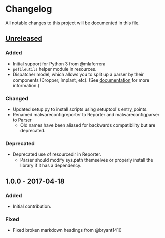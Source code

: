 # Changelog
All notable changes to this project will be documented in this file.


## [Unreleased]
### Added
- Initial support for Python 3 from @mlaferrera
- `pefileutils` helper module in resources.
- Dispatcher model, which allows you to split up a parser by their components (Dropper, Implant, etc). (See [documentation](docs/DispatcherParserDevelopment.md) for more information.)

### Changed
- Updated setup.py to install scripts using setuptool's entry_points.
- Renamed malwareconfigreporter to Reporter and malwareconfigparser to Parser
    - Old names have been aliased for backwards compatibility but are deprecated.

### Deprecated
- Deprecated use of resourcedir in Reporter.
    - Parser should modify sys.path themselves or properly install the library if it has a dependency.


## 1.0.0 - 2017-04-18
### Added
- Initial contribution.

### Fixed
- Fixed broken markdown headings from @bryant1410


[Unreleased]: https://github.com/Defense-Cyber-Crime-Center/DC3-MWCP/compare/1.1.0..HEAD
[1.1.0]: https://github.com/Defense-Cyber-Crime-Center/DC3-MWCP/compare/1.0.0..1.1.0